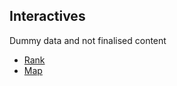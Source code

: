 ## Interactives
Dummy data and not finalised content
- [Rank](https://zoehartland.github.io/baby_names/rank/rank/index.html)
- [Map](https://zoehartland.github.io/baby_names/map_percent_dummy/map_boys/index.html)